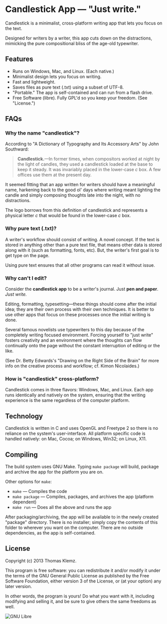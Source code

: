 Candlestick App — "Just write."
===============================

Candlestick is a minimalist, cross-platform writing app that lets you 
focus on the text.

Designed for writers by a writer, this app cuts down on the distractions,
mimicking the pure compositional bliss of the age-old typewriter.

## Features
* Runs on Windows, Mac, and Linux. (Each native.)
* Minimalist design lets you focus on writing.
* Fast and lightweight.
* Saves files as pure text (.txt) using a subset of UTF-8.
* "Portable." The app is self-contained and can run from a flash drive.
* Free Software (libre). Fully GPL'd so you keep your freedom. (See "License.")

## FAQs

### Why the name "candlestick"?

According to "A Dictionary of Typography and Its Accessory Arts" by John Southward:
> **Candlestick.**—In former times, when compositors worked at night by the light of candles, they used a candlestick loaded at the base to keep it steady. It was invariably placed in the lower-case *c* box. A few offices use them at the present day.

It seemed fitting that an app written for writers should have a meaningful name,
harkening back to the good ol' days where writing meant lighting the candle and
simply composing thoughts late into the night, with no distractions.

The logo borrows from this definition of candlestick and represents a physical
letter *c* that would be found in the lower-case *c* box.

### Why pure text (.txt)?

A writer's workflow should consist of writing. A novel concept. If the text is
stored in anything other than a pure text file, that means other data is stored
along with it (such as formatting, fonts, etc). But, the writer's first goal
is to get type on the page.

Using pure text ensures that all other programs can read it without issue.

### Why can't I edit?

Consider the **candlestick app** to be a writer's journal. Just **pen and paper**.
*Just write.*

Editing, formatting, typesetting—these things should come after the initial idea;
they are their own process with their own techniques. It is better to use other
apps that focus on these processes once the initial writing is done.

Several famous novelists use typewriters to this day because of the completely
writing focused environment. Forcing yourself to "just write" fosters creativity
and an environment where the thoughts can flow continually onto the page without
the constant interruption of editing or the like.

(See Dr. Betty Edwards's "Drawing on the Right Side of the Brain" for more info
on the creative process and workflow; cf. Kimon Nicolaides.)

### How is "candlestick" cross-platform?

Candlestick comes in three flavors: Windows, Mac, and Linux. Each app
runs identically and natively on the system, ensuring that the writing
experience is the same regardless of the computer platform.

## Technology

Candlestick is written in C and uses OpenGL and Freetype 2 so there
is no reliance on the system's user-interface. All platform specific
code is handled natively: on Mac, Cocoa; on Windows, Win32; on Linux, X11.

## Compiling

The build system uses GNU Make. Typing `make package` will build, package
and archive the app for the platform you are on.

Other options for `make`:
* `make` — Compiles the code
* `make package` — Compiles, packages, and archives the app (platform dependent)
* `make run` — Does all the above and runs the app

After packaging/archiving, the app will be available to in the newly created
"package" directory. There is no installer; simply copy the contents of this 
folder to wherever you want on the computer. There are no outside dependencies, 
as the app is self-contained.

## License

Copyright (c) 2013 Thomas Klemz.

This program is free software: you can redistribute it and/or modify
it under the terms of the GNU General Public License as published by
the Free Software Foundation, either version 3 of the License, or
(at your option) any later version.

In other words, the program is yours! Do what you want with it, 
including modifying and selling it, and be sure to give others the 
same freedoms as well.

![GNU Libre](http://trisquel.info/files/libre.png "GNU Libre Free Software")
